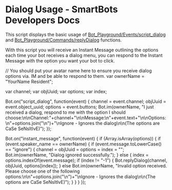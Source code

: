# Dialog Usage - SmartBots Developers Docs


This script displays the basic usage of [Bot\_Playground/Events/script\_dialog](https://www.mysmartbots.com/dev/docs/Bot_Playground/Events/script_dialog "Bot Playground/Events/script dialog") and [Bot\_Playground/Commands/replyDialog](https://www.mysmartbots.com/dev/docs/Bot_Playground/Commands/replyDialog "Bot Playground/Commands/replyDialog") functions.

With this script you will receive an Instant Message outlining the options each time your bot receives a dialog menu, you can respond to the Instant Message with the option you want your bot to click.

// You should put your avatar name here to ensure you receive dialog options via. IM and be able to respond to them.
var ownerName \= "YourName Resident";

var channel;
var objUuid;
var options;
var index;

Bot.on("script\_dialog", function(event) {
  channel \= event.channel;
  objUuid \= event.object\_uuid;
  options \= event.buttons;
  Bot.im(ownerName, "I just received a dialog, respond to me with the option I should choose:\\n\\nChannel:"+channel+"\\n\\nMessage:\\n"+event.text+"\\n\\nOptions:\\n"+options.join("\\n")+"\\nIgnore - Ignores the dialog\\n\\n(The options are CaSe SeNsItIvE)");
});

Bot.on("instant\_message", function(event) {
  if (Array.isArray(options)) {
    if (event.speaker\_name \== ownerName) {
      if (event.message.toLowerCase() \== "ignore") {
        channel \= objUuid \= options \= index \= "";
        Bot.im(ownerName, "Dialog ignored successfully.");
      } else {
        index \= options.indexOf(event.message);
        if (index != "-1") {
            Bot.replyDialog(channel, objUuid, options\[index\]);
        } else Bot.im(ownerName, "Invalid option received. Please choose one of the following options:\\n\\n"+options.join("\\n")+"\\nIgnore - Ignores the dialog\\n\\n(The options are CaSe SeNsItIvE)");
      }
    }
  }
});
